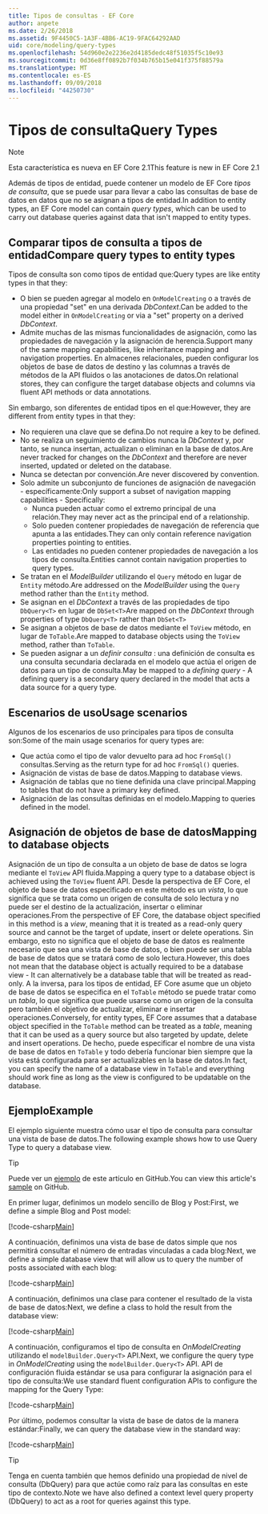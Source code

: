 ```yaml
---
title: Tipos de consultas - EF Core
author: anpete
ms.date: 2/26/2018
ms.assetid: 9F4450C5-1A3F-4BB6-AC19-9FAC64292AAD
uid: core/modeling/query-types
ms.openlocfilehash: 54d960e2e2236e2d4185dedc48f51035f5c10e93
ms.sourcegitcommit: 0d36e8ff0892b7f034b765b15e041f375f88579a
ms.translationtype: MT
ms.contentlocale: es-ES
ms.lasthandoff: 09/09/2018
ms.locfileid: "44250730"
---
```

# <a name="query-types"></a><span data-ttu-id="9da7f-102">Tipos de consulta</span><span class="sxs-lookup"><span data-stu-id="9da7f-102">Query Types</span></span>
> [!NOTE]
> <span data-ttu-id="9da7f-103">Esta característica es nueva en EF Core 2.1</span><span class="sxs-lookup"><span data-stu-id="9da7f-103">This feature is new in EF Core 2.1</span></span>

<span data-ttu-id="9da7f-104">Además de tipos de entidad, puede contener un modelo de EF Core _tipos de consulta_, que se puede usar para llevar a cabo las consultas de base de datos en datos que no se asignan a tipos de entidad.</span><span class="sxs-lookup"><span data-stu-id="9da7f-104">In addition to entity types, an EF Core model can contain _query types_, which can be used to carry out database queries against data that isn't mapped to entity types.</span></span>

## <a name="compare-query-types-to-entity-types"></a><span data-ttu-id="9da7f-105">Comparar tipos de consulta a tipos de entidad</span><span class="sxs-lookup"><span data-stu-id="9da7f-105">Compare query types to entity types</span></span>

<span data-ttu-id="9da7f-106">Tipos de consulta son como tipos de entidad que:</span><span class="sxs-lookup"><span data-stu-id="9da7f-106">Query types are like entity types in that they:</span></span>

- <span data-ttu-id="9da7f-107">O bien se pueden agregar al modelo en `OnModelCreating` o a través de una propiedad "set" en una derivada _DbContext_.</span><span class="sxs-lookup"><span data-stu-id="9da7f-107">Can be added to the model either in `OnModelCreating` or via a "set" property on a derived _DbContext_.</span></span>
- <span data-ttu-id="9da7f-108">Admite muchas de las mismas funcionalidades de asignación, como las propiedades de navegación y la asignación de herencia.</span><span class="sxs-lookup"><span data-stu-id="9da7f-108">Support many of the same mapping capabilities, like inheritance mapping and navigation properties.</span></span> <span data-ttu-id="9da7f-109">En almacenes relacionales, pueden configurar los objetos de base de datos de destino y las columnas a través de métodos de la API fluidos o las anotaciones de datos.</span><span class="sxs-lookup"><span data-stu-id="9da7f-109">On relational stores, they can configure the target database objects and columns via fluent API methods or data annotations.</span></span>

<span data-ttu-id="9da7f-110">Sin embargo, son diferentes de entidad tipos en el que:</span><span class="sxs-lookup"><span data-stu-id="9da7f-110">However, they are different from entity types in that they:</span></span>

- <span data-ttu-id="9da7f-111">No requieren una clave que se defina.</span><span class="sxs-lookup"><span data-stu-id="9da7f-111">Do not require a key to be defined.</span></span>
- <span data-ttu-id="9da7f-112">No se realiza un seguimiento de cambios nunca la _DbContext_ y, por tanto, se nunca insertan, actualizan o eliminan en la base de datos.</span><span class="sxs-lookup"><span data-stu-id="9da7f-112">Are never tracked for changes on the _DbContext_ and therefore are never inserted, updated or deleted on the database.</span></span>
- <span data-ttu-id="9da7f-113">Nunca se detectan por convención.</span><span class="sxs-lookup"><span data-stu-id="9da7f-113">Are never discovered by convention.</span></span>
- <span data-ttu-id="9da7f-114">Solo admite un subconjunto de funciones de asignación de navegación - específicamente:</span><span class="sxs-lookup"><span data-stu-id="9da7f-114">Only support a subset of navigation mapping capabilities - Specifically:</span></span>
  - <span data-ttu-id="9da7f-115">Nunca pueden actuar como el extremo principal de una relación.</span><span class="sxs-lookup"><span data-stu-id="9da7f-115">They may never act as the principal end of a relationship.</span></span>
  - <span data-ttu-id="9da7f-116">Solo pueden contener propiedades de navegación de referencia que apunta a las entidades.</span><span class="sxs-lookup"><span data-stu-id="9da7f-116">They can only contain reference navigation properties pointing to entities.</span></span>
  - <span data-ttu-id="9da7f-117">Las entidades no pueden contener propiedades de navegación a los tipos de consulta.</span><span class="sxs-lookup"><span data-stu-id="9da7f-117">Entities cannot contain navigation properties to query types.</span></span>
- <span data-ttu-id="9da7f-118">Se tratan en el _ModelBuilder_ utilizando el `Query` método en lugar de `Entity` método.</span><span class="sxs-lookup"><span data-stu-id="9da7f-118">Are addressed on the _ModelBuilder_ using the `Query` method rather than the `Entity` method.</span></span>
- <span data-ttu-id="9da7f-119">Se asignan en el _DbContext_ a través de las propiedades de tipo `DbQuery<T>` en lugar de `DbSet<T>`</span><span class="sxs-lookup"><span data-stu-id="9da7f-119">Are mapped on the _DbContext_ through properties of type `DbQuery<T>` rather than `DbSet<T>`</span></span>
- <span data-ttu-id="9da7f-120">Se asignan a objetos de base de datos mediante el `ToView` método, en lugar de `ToTable`.</span><span class="sxs-lookup"><span data-stu-id="9da7f-120">Are mapped to database objects using the `ToView` method, rather than `ToTable`.</span></span>
- <span data-ttu-id="9da7f-121">Se pueden asignar a un _definir consulta_ : una definición de consulta es una consulta secundaria declarada en el modelo que actúa el origen de datos para un tipo de consulta.</span><span class="sxs-lookup"><span data-stu-id="9da7f-121">May be mapped to a _defining query_ - A defining query is a secondary query declared in the model that acts a data source for a query type.</span></span>

## <a name="usage-scenarios"></a><span data-ttu-id="9da7f-122">Escenarios de uso</span><span class="sxs-lookup"><span data-stu-id="9da7f-122">Usage scenarios</span></span>

<span data-ttu-id="9da7f-123">Algunos de los escenarios de uso principales para tipos de consulta son:</span><span class="sxs-lookup"><span data-stu-id="9da7f-123">Some of the main usage scenarios for query types are:</span></span>

- <span data-ttu-id="9da7f-124">Que actúa como el tipo de valor devuelto para ad hoc `FromSql()` consultas.</span><span class="sxs-lookup"><span data-stu-id="9da7f-124">Serving as the return type for ad hoc `FromSql()` queries.</span></span>
- <span data-ttu-id="9da7f-125">Asignación de vistas de base de datos.</span><span class="sxs-lookup"><span data-stu-id="9da7f-125">Mapping to database views.</span></span>
- <span data-ttu-id="9da7f-126">Asignación de tablas que no tiene definida una clave principal.</span><span class="sxs-lookup"><span data-stu-id="9da7f-126">Mapping to tables that do not have a primary key defined.</span></span>
- <span data-ttu-id="9da7f-127">Asignación de las consultas definidas en el modelo.</span><span class="sxs-lookup"><span data-stu-id="9da7f-127">Mapping to queries defined in the model.</span></span>

## <a name="mapping-to-database-objects"></a><span data-ttu-id="9da7f-128">Asignación de objetos de base de datos</span><span class="sxs-lookup"><span data-stu-id="9da7f-128">Mapping to database objects</span></span>

<span data-ttu-id="9da7f-129">Asignación de un tipo de consulta a un objeto de base de datos se logra mediante el `ToView` API fluida.</span><span class="sxs-lookup"><span data-stu-id="9da7f-129">Mapping a query type to a database object is achieved using the `ToView` fluent API.</span></span> <span data-ttu-id="9da7f-130">Desde la perspectiva de EF Core, el objeto de base de datos especificado en este método es un _vista_, lo que significa que se trata como un origen de consulta de solo lectura y no puede ser el destino de la actualización, insertar o eliminar operaciones.</span><span class="sxs-lookup"><span data-stu-id="9da7f-130">From the perspective of EF Core, the database object specified in this method is a _view_, meaning that it is treated as a read-only query source and cannot be the target of update, insert or delete operations.</span></span> <span data-ttu-id="9da7f-131">Sin embargo, esto no significa que el objeto de base de datos es realmente necesario que sea una vista de base de datos, o bien puede ser una tabla de base de datos que se tratará como de solo lectura.</span><span class="sxs-lookup"><span data-stu-id="9da7f-131">However, this does not mean that the database object is actually required to be a database view - It can alternatively be a database table that will be treated as read-only.</span></span> <span data-ttu-id="9da7f-132">A la inversa, para los tipos de entidad, EF Core asume que un objeto de base de datos se especifica en el `ToTable` método se puede tratar como un _tabla_, lo que significa que puede usarse como un origen de la consulta pero también el objetivo de actualizar, eliminar e insertar operaciones.</span><span class="sxs-lookup"><span data-stu-id="9da7f-132">Conversely, for entity types, EF Core assumes that a database object specified in the `ToTable` method can be treated as a _table_, meaning that it can be used as a query source but also targeted by update, delete and insert operations.</span></span> <span data-ttu-id="9da7f-133">De hecho, puede especificar el nombre de una vista de base de datos en `ToTable` y todo debería funcionar bien siempre que la vista está configurada para ser actualizables en la base de datos.</span><span class="sxs-lookup"><span data-stu-id="9da7f-133">In fact, you can specify the name of a database view in `ToTable` and everything should work fine as long as the view is configured to be updatable on the database.</span></span>

## <a name="example"></a><span data-ttu-id="9da7f-134">Ejemplo</span><span class="sxs-lookup"><span data-stu-id="9da7f-134">Example</span></span>

<span data-ttu-id="9da7f-135">El ejemplo siguiente muestra cómo usar el tipo de consulta para consultar una vista de base de datos.</span><span class="sxs-lookup"><span data-stu-id="9da7f-135">The following example shows how to use Query Type to query a database view.</span></span>

> [!TIP]
> <span data-ttu-id="9da7f-136">Puede ver un [ejemplo](https://github.com/aspnet/EntityFrameworkCore/tree/master/samples/QueryTypes) de este artículo en GitHub.</span><span class="sxs-lookup"><span data-stu-id="9da7f-136">You can view this article's [sample](https://github.com/aspnet/EntityFrameworkCore/tree/master/samples/QueryTypes) on GitHub.</span></span>

<span data-ttu-id="9da7f-137">En primer lugar, definimos un modelo sencillo de Blog y Post:</span><span class="sxs-lookup"><span data-stu-id="9da7f-137">First, we define a simple Blog and Post model:</span></span>

[!code-csharp[Main](../../../efcore-repo/samples/QueryTypes/Program.cs#Entities)]

<span data-ttu-id="9da7f-138">A continuación, definimos una vista de base de datos simple que nos permitirá consultar el número de entradas vinculadas a cada blog:</span><span class="sxs-lookup"><span data-stu-id="9da7f-138">Next, we define a simple database view that will allow us to query the number of posts associated with each blog:</span></span>

[!code-csharp[Main](../../../efcore-repo/samples/QueryTypes/Program.cs#View)]

<span data-ttu-id="9da7f-139">A continuación, definimos una clase para contener el resultado de la vista de base de datos:</span><span class="sxs-lookup"><span data-stu-id="9da7f-139">Next, we define a class to hold the result from the database view:</span></span>

[!code-csharp[Main](../../../efcore-repo/samples/QueryTypes/Program.cs#QueryType)]

<span data-ttu-id="9da7f-140">A continuación, configuramos el tipo de consulta en _OnModelCreating_ utilizando el `modelBuilder.Query<T>` API.</span><span class="sxs-lookup"><span data-stu-id="9da7f-140">Next, we configure the query type in _OnModelCreating_ using the `modelBuilder.Query<T>` API.</span></span>
<span data-ttu-id="9da7f-141">API de configuración fluida estándar se usa para configurar la asignación para el tipo de consulta:</span><span class="sxs-lookup"><span data-stu-id="9da7f-141">We use standard fluent configuration APIs to configure the mapping for the Query Type:</span></span>

[!code-csharp[Main](../../../efcore-repo/samples/QueryTypes/Program.cs#Configuration)]

<span data-ttu-id="9da7f-142">Por último, podemos consultar la vista de base de datos de la manera estándar:</span><span class="sxs-lookup"><span data-stu-id="9da7f-142">Finally, we can query the database view in the standard way:</span></span>

[!code-csharp[Main](../../../efcore-repo/samples/QueryTypes/Program.cs#Query)]

> [!TIP]
> <span data-ttu-id="9da7f-143">Tenga en cuenta también que hemos definido una propiedad de nivel de consulta (DbQuery) para que actúe como raíz para las consultas en este tipo de contexto.</span><span class="sxs-lookup"><span data-stu-id="9da7f-143">Note we have also defined a context level query property (DbQuery) to act as a root for queries against this type.</span></span>
